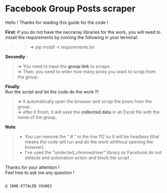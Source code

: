 # Facebook Group Posts scraper
Hello !
Thanks for reading this guide for the code !

**First**: if you do not have the necceray libraries for the work, you will need to install the requirements by running the following in your terminal:  
>> => pip install -r requirements.txt

**Secondly** :  
> => You need to input the **group link** to scrape.  
> => Then, you need to enter how many posts you want to scrap from tha group.  

**Finally**:  
Run the script and let the code do the work !!!  
   >  => it automatically open the browser and scrap the posts from the group .  
   >  => after it finish, it will save the **collected data** in an Excel file with the name of the group.  

**Note**:  
   >  - You can remove the " # " in the line 112 so it will be headless (that means the code will run and do the work whithout opening the browser).  
   >  - I've used the "undected_chromedriver" library so Facebook do not detecte and automation action and block the script .  
  

Thanks for your attention !  
Feel free to ask me any question !  

                                                                                        
                                                                                        @ IBNE-ETTALEB YOUNES
